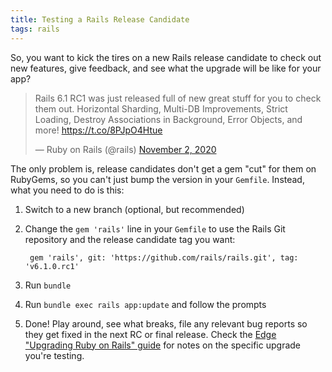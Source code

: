 ```yaml
---
title: Testing a Rails Release Candidate
tags: rails
---
```

So, you want to kick the tires on a new Rails release candidate to check out new features, give feedback, and see what the upgrade will be like for your app?

<blockquote class="twitter-tweet"><p lang="en" dir="ltr">Rails 6.1 RC1 was just released full of new great stuff for you to check them out. Horizontal Sharding, Multi-DB Improvements, Strict Loading, Destroy Associations in Background, Error Objects, and more! <a href="https://t.co/8PJpO4Htue">https://t.co/8PJpO4Htue</a></p>&mdash; Ruby on Rails (@rails) <a href="https://twitter.com/rails/status/1323380514598887426?ref_src=twsrc%5Etfw">November 2, 2020</a></blockquote> <script async src="https://platform.twitter.com/widgets.js" charset="utf-8"></script> 

The only problem is, release candidates don't get a gem "cut" for them on RubyGems, so you can't just bump the version in your `Gemfile`. Instead, what you need to do is this:

1. Switch to a new branch (optional, but recommended)
2. Change the `gem 'rails'` line in your `Gemfile` to use the Rails Git repository and the release candidate tag you want:

        gem 'rails', git: 'https://github.com/rails/rails.git', tag: 'v6.1.0.rc1'

3. Run `bundle`
4. Run `bundle exec rails app:update` and follow the prompts
5. Done! Play around, see what breaks, file any relevant bug reports so they get fixed in the next RC or final release. Check the [Edge "Upgrading Ruby on Rails" guide](https://edgeguides.rubyonrails.org/upgrading_ruby_on_rails.html) for notes on the specific upgrade you're testing.
